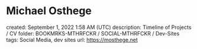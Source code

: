 # Michael Osthege

created: September 1, 2022 1:58 AM (UTC)
description: Timeline of Projects / CV
folder: BOOKMRKS-MTHRFCKR / SOCIAL-MTHRFCKR / Dev-Sites
tags: Social Media, dev sites
url: https://mosthege.net